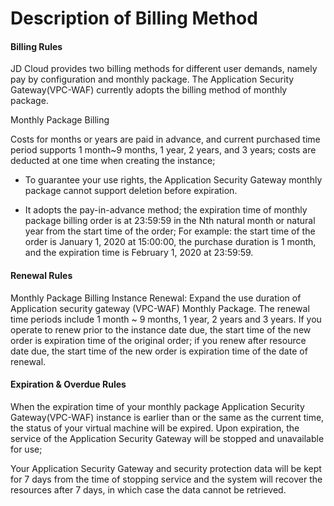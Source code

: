 # Description of Billing Method
#### **Billing Rules**

JD Cloud provides two billing methods for different user demands, namely pay by configuration and monthly package. The Application Security Gateway(VPC-WAF) currently adopts the billing method of monthly package.

Monthly Package Billing

Costs for months or years are paid in advance, and current purchased time period supports 1 month~9 months, 1 year, 2 years, and 3 years; costs are deducted at one time when creating the instance;

- To guarantee your use rights, the Application Security Gateway monthly package cannot support deletion before expiration.

- It adopts the pay-in-advance method; the expiration time of monthly package billing order is at 23:59:59 in the Nth natural month or natural year from the start time of the order;
  For example: the start time of the order is January 1, 2020 at 15:00:00, the purchase duration is 1 month, and the expiration time is February 1, 2020 at 23:59:59.


#### **Renewal Rules**

Monthly Package Billing Instance Renewal: Expand the use duration of Application security gateway (VPC-WAF) Monthly Package. The renewal time periods include 1 month ~ 9 months, 1 year, 2 years and 3 years. If you operate to renew prior to the instance date due, the start time of the new order is expiration time of the original order; if you renew after resource date due, the start time of the new order is expiration time of the date of renewal.

#### Expiration & Overdue Rules

When the expiration time of your monthly package Application Security Gateway(VPC-WAF) instance is earlier than or the same as the current time, the status of your virtual machine will be expired. Upon expiration, the service of the Application Security Gateway will be stopped and unavailable for use;

Your Application Security Gateway and security protection data will be kept for 7 days from the time of stopping service and the system will recover the resources after 7 days, in which case the data cannot be retrieved.
